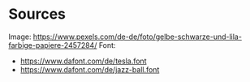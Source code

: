 # Sources
Image: https://www.pexels.com/de-de/foto/gelbe-schwarze-und-lila-farbige-papiere-2457284/
Font: 
- https://www.dafont.com/de/tesla.font    
- https://www.dafont.com/de/jazz-ball.font        